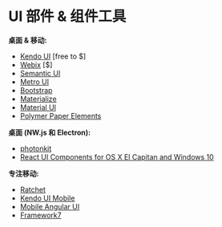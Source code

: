 # UI 部件 & 组件工具


**桌面 & 移动:**

* [Kendo UI](http://www.telerik.com/kendo-ui) [free to $]
* [Webix](http://webix.com/) [$]
* [Semantic UI](http://semantic-ui.com/)
* [Metro UI](http://metroui.org.ua/)
* [Bootstrap](http://getbootstrap.com/components/)
* [Materialize](http://materializecss.com/)
* [Material UI](http://material-ui.com/)
* [Polymer Paper Elements](https://elements.polymer-project.org/browse?package=paper-elements)

**桌面 (NW.js 和 Electron):**

* [photonkit](http://photonkit.com/)
* [React UI Components for OS X El Capitan and Windows 10](http://gabrielbull.github.io/react-desktop/)

**专注移动:**

* [Ratchet](http://goratchet.com/)
* [Kendo UI Mobile](http://demos.telerik.com/kendo-ui/m/index)
* [Mobile Angular UI](http://mobileangularui.com/)
* [Framework7](http://www.idangero.us/framework7)
